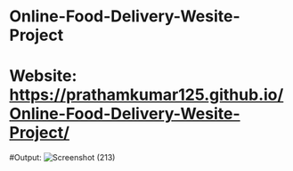 # Online-Food-Delivery-Wesite-Project


# Website: https://prathamkumar125.github.io/Online-Food-Delivery-Wesite-Project/
#Output:
![Screenshot (213)](https://user-images.githubusercontent.com/115283906/194696922-09a706f3-6ffe-444d-9d4a-ca7ce61a80a4.png)
